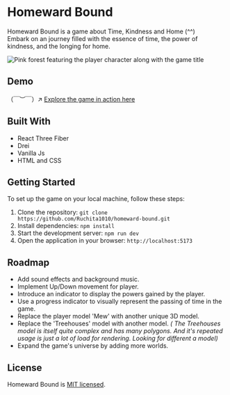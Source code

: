 # Homeward Bound

Homeward Bound is a game about Time, Kindness and Home (^^) <br>
Embark on an journey filled with the essence of time, the power of kindness, and the longing for home.

![Pink forest featuring the player character along with the game title](https://github.com/Ruchita1010/homeward-bound/assets/70577616/8fe21684-7d9c-4e62-8197-321839a470bf)

## Demo

（￣︶￣）↗ [Explore the game in action here](https://ruchita1010.github.io/homeward-bound)

## Built With

- React Three Fiber
- Drei
- Vanilla Js
- HTML and CSS

## Getting Started

To set up the game on your local machine, follow these steps:

1. Clone the repository: `git clone https://github.com/Ruchita1010/homeward-bound.git`
2. Install dependencies: `npm install`
3. Start the development server: `npm run dev`
4. Open the application in your browser: `http://localhost:5173`

## Roadmap

- Add sound effects and background music.
- Implement Up/Down movement for player.
- Introduce an indicator to display the powers gained by the player.
- Use a progress indicator to visually represent the passing of time in the game.
- Replace the player model 'Mew' with another unique 3D model.
- Replace the 'Treehouses' model with another model. _( The Treehouses model is itself quite complex and has many polygons. And it's repeated usage is just a lot of load for rendering. Looking for different a model)_
- Expand the game's universe by adding more worlds.

## License

Homeward Bound is [MIT licensed](./LICENSE).
